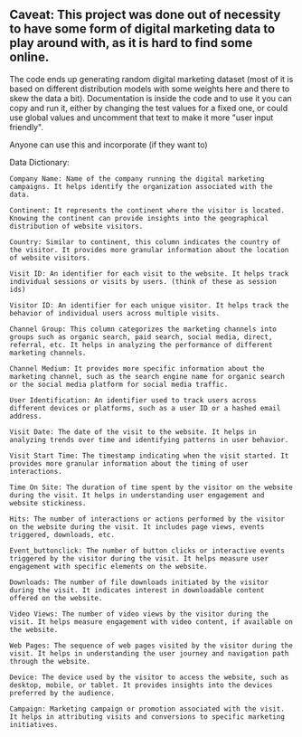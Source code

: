 Caveat: This project was done out of necessity to have some form of digital marketing data to play around with, as it is hard to find some online.
------------------------------------------------------------

The code ends up generating random digital marketing dataset (most of it is based on different distribution models with some weights here and there to skew the data a bit). 
Documentation is inside the code and to use it you can copy and run it, either by changing the test values for a fixed one, or could use global values and uncomment that text to make it more "user input friendly".

Anyone can use this and incorporate (if they want to)



Data Dictionary:

    Company Name: Name of the company running the digital marketing campaigns. It helps identify the organization associated with the data.

    Continent: It represents the continent where the visitor is located. Knowing the continent can provide insights into the geographical distribution of website visitors.

    Country: Similar to continent, this column indicates the country of the visitor. It provides more granular information about the location of website visitors.

    Visit ID: An identifier for each visit to the website. It helps track individual sessions or visits by users. (think of these as session ids)

    Visitor ID: An identifier for each unique visitor. It helps track the behavior of individual users across multiple visits.

    Channel Group: This column categorizes the marketing channels into groups such as organic search, paid search, social media, direct, referral, etc. It helps in analyzing the performance of different marketing channels.

    Channel Medium: It provides more specific information about the marketing channel, such as the search engine name for organic search or the social media platform for social media traffic.

    User Identification: An identifier used to track users across different devices or platforms, such as a user ID or a hashed email address.

    Visit Date: The date of the visit to the website. It helps in analyzing trends over time and identifying patterns in user behavior.

    Visit Start Time: The timestamp indicating when the visit started. It provides more granular information about the timing of user interactions.

    Time On Site: The duration of time spent by the visitor on the website during the visit. It helps in understanding user engagement and website stickiness.

    Hits: The number of interactions or actions performed by the visitor on the website during the visit. It includes page views, events triggered, downloads, etc.

    Event_buttonclick: The number of button clicks or interactive events triggered by the visitor during the visit. It helps measure user engagement with specific elements on the website.

    Downloads: The number of file downloads initiated by the visitor during the visit. It indicates interest in downloadable content offered on the website.

    Video Views: The number of video views by the visitor during the visit. It helps measure engagement with video content, if available on the website.

    Web Pages: The sequence of web pages visited by the visitor during the visit. It helps in understanding the user journey and navigation path through the website.

    Device: The device used by the visitor to access the website, such as desktop, mobile, or tablet. It provides insights into the devices preferred by the audience.

    Campaign: Marketing campaign or promotion associated with the visit. It helps in attributing visits and conversions to specific marketing initiatives.

